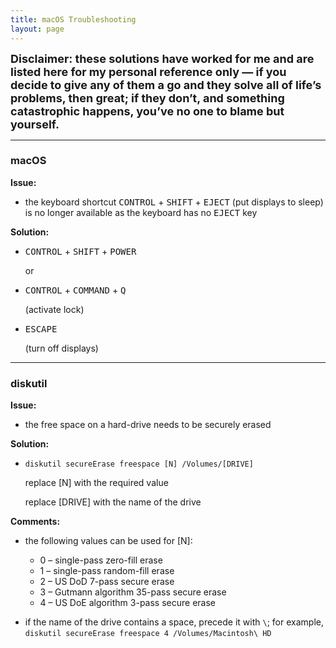 ```yaml
---
title: macOS Troubleshooting
layout: page
---
```


<font size="4">
<b>Disclaimer: these solutions have worked for me and are listed here for my personal reference only — if you decide to give any of them a go and they solve all of life’s problems, then great; if they don’t, and something catastrophic happens, you’ve no one to blame but yourself.</b>
</font>

---

### macOS ###

**Issue:**

- the keyboard shortcut <kbd>CONTROL</kbd> + <kbd>SHIFT</kbd> + <kbd>EJECT</kbd> (put displays to sleep) is no longer available as the keyboard has no <kbd>EJECT</kbd> key

**Solution:**

- <kbd>CONTROL</kbd> + <kbd>SHIFT</kbd> + <kbd>POWER</kbd>

  or
  
- <kbd>CONTROL</kbd> + <kbd>COMMAND</kbd> + <kbd>Q</kbd>

  (activate lock)

- <kbd>ESCAPE</kbd>

  (turn off displays)

---

### diskutil ###

**Issue:**

- the free space on a hard-drive needs to be securely erased

**Solution:**

- `diskutil secureErase freespace [N] /Volumes/[DRIVE]`

  replace [N] with the required value
  
  replace [DRIVE] with the name of the drive
  
**Comments:**

- the following values can be used for [N]:

    - 0 – single-pass zero-fill erase
    - 1 – single-pass random-fill erase
    - 2 – US DoD 7-pass secure erase
    - 3 – Gutmann algorithm 35-pass secure erase
    - 4 – US DoE algorithm 3-pass secure erase
    
<ul>    
<li>if the name of the drive contains a space, precede it with <code>\</code>; for example, <code>diskutil secureErase freespace 4 /Volumes/Macintosh\ HD</code></li>
</ul>
